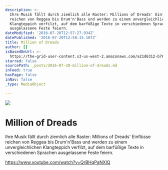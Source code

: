 ```yaml
---
description: >-
  Ihre Musik fällt durch ziemlich alle Raster: Millions of Dreads' Einflüsse
  reichen von Reggea bis Drum'n'Bass und werden zu einem unvergleichlichen
  Klangteppich verfilzt, auf dem barfüßige Texte in verschiedenen Sprachen
  ausgelassene Feste feiern.
dateModified: '2016-07-20T12:57:27.934Z'
datePublished: '2016-07-20T12:58:15.107Z'
title: Million of Dreads
author: []
isBasedOnUrl: >-
  https://the-grid-user-content.s3-us-west-2.amazonaws.com/a21d6312-b76f-4d0c-a918-718a3019e6d3.jpg
starred: false
sourcePath: _posts/2016-07-20-million-of-dreads.md
inFeed: true
hasPage: false
inNav: false
_type: MediaObject

---
```

![](https://the-grid-user-content.s3-us-west-2.amazonaws.com/a21d6312-b76f-4d0c-a918-718a3019e6d3.jpg)

# Million of Dreads

Ihre Musik fällt durch ziemlich alle Raster: Millions of Dreads' Einflüsse reichen von Reggea bis Drum'n'Bass und werden zu einem unvergleichlichen Klangteppich verfilzt, auf dem barfüßige Texte in verschiedenen Sprachen ausgelassene Feste feiern.

https://www.youtube.com/watch?v=QrBHqPaNXIQ